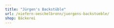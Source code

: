 ```yaml
---
title: "Jürgen's Backstüble"
url: /niefern-oeschelbronn/juergens-backstueble/
shop: Bäckerei
---
```

